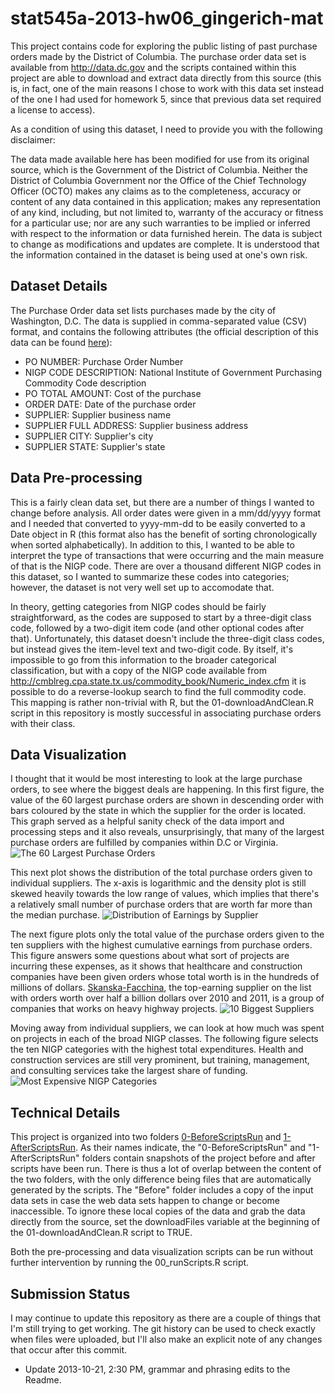 stat545a-2013-hw06_gingerich-mat
================================

This project contains code for exploring the public listing of past purchase orders made by the District of Columbia. The purchase order data set is available from http://data.dc.gov and the scripts contained within this project are able to download and extract data directly from this source (this is, in fact, one of the main reasons I chose to work with this data set instead of the one I had used for homework 5, since that previous data set required a license to access).

As a condition of using this dataset, I need to provide you with the following disclaimer:

The data made available here has been modified for use from its original source, which is the Government of the District of Columbia. Neither the District of Columbia Government nor the Office of the Chief Technology Officer (OCTO) makes any claims as to the completeness, accuracy or content of any data contained in this application; makes any representation of any kind, including, but not limited to, warranty of the accuracy or fitness for a particular use; nor are any such warranties to be implied or inferred with respect to the information or data furnished herein. The data is subject to change as modifications and updates are complete. It is understood that the information contained in the dataset is being used at one's own risk.

Dataset Details
------------------
The Purchase Order data set lists purchases made by the city of Washington, D.C. The data is supplied in comma-separated value (CSV) format, and contains the following attributes (the official description of this data can be found [here](http://data.dc.gov/Metadata.aspx?id=20)):
* PO NUMBER: Purchase Order Number
* NIGP CODE DESCRIPTION: National Institute of Government Purchasing Commodity Code description
* PO TOTAL AMOUNT: Cost of the purchase
* ORDER DATE: Date of the purchase order
* SUPPLIER: Supplier business name
* SUPPLIER FULL ADDRESS: Supplier business address
* SUPPLIER CITY: Supplier's city
* SUPPLIER STATE: Supplier's state

Data Pre-processing
---------------------
This is a fairly clean data set, but there are a number of things I wanted to change before analysis. All order dates were given in a mm/dd/yyyy format and I needed that converted to yyyy-mm-dd to be easily converted to a Date object in R (this format also has the benefit of sorting chronologically when sorted alphabetically). In addition to this, I wanted to be able to interpret the type of transactions that were occurring and the main measure of that is the NIGP code. There are over a thousand different NIGP codes in this dataset, so I wanted to summarize these codes into categories; however, the dataset is not very well set up to accomodate that.

In theory, getting categories from NIGP codes should be fairly straightforward, as the codes are supposed to start by a three-digit class code, followed by a two-digit item code (and other optional codes after that). Unfortunately, this dataset doesn't include the three-digit class codes, but instead gives the item-level text and two-digit code. By itself, it's impossible to go from this information to the broader categorical classification, but with a copy of the NIGP code available from http://cmblreg.cpa.state.tx.us/commodity_book/Numeric_index.cfm it is possible to do a reverse-lookup search to find the full commodity code. This mapping is rather non-trivial with R, but the 01-downloadAndClean.R script in this repository is mostly successful in associating purchase orders with their class.

Data Visualization
-------------------
I thought that it would be most interesting to look at the large purchase orders, to see where the biggest deals are happening. In this first figure, the value of the 60 largest purchase orders are shown in descending order with bars coloured by the state in which the supplier for the order is located. This graph served as a helpful sanity check of the data import and processing steps and it also reveals, unsurprisingly, that many of the largest purchase orders are fulfilled by companies within D.C or Virginia.
![The 60 Largest Purchase Orders](https://raw.github.com/MattGingerich/stat545a-2013-hw06_gingerich-mat/master/1-AfterScriptsRun/OutputFigures/01-LargestOrders.png)

This next plot shows the distribution of the total purchase orders given to individual suppliers. The x-axis is logarithmic and the density plot is still skewed heavily towards the low range of values, which implies that there's a relatively small number of purchase orders that are worth far more than the median purchase.
![Distribution of Earnings by Supplier](https://raw.github.com/MattGingerich/stat545a-2013-hw06_gingerich-mat/master/1-AfterScriptsRun/OutputFigures/02-EarningsBySupplier.png)

The next figure plots only the total value of the purchase orders given to the ten suppliers with the highest cumulative earnings from purchase orders. This figure answers some questions about what sort of projects are incurring these expenses, as it shows that healthcare and construction companies have been given orders whose total worth is in the hundreds of millions of dollars. [Skanska-Facchina](http://www.facchina.com/portfolio/index.cfm?portFeatured=current&isFeatured=1), the top-earning supplier on the list with orders worth over half a billion dollars over 2010 and 2011, is a group of companies that works on heavy highway projects.
![10 Biggest Suppliers](https://raw.github.com/MattGingerich/stat545a-2013-hw06_gingerich-mat/master/1-AfterScriptsRun/OutputFigures/03-BiggestSuppliers.png)

Moving away from individual suppliers, we can look at how much was spent on projects in each of the broad NIGP classes. The following figure selects the ten NIGP categories with the highest total expenditures. Health and construction services are still very prominent, but training, management, and consulting services take the largest share of funding.
![Most Expensive NIGP Categories](https://raw.github.com/MattGingerich/stat545a-2013-hw06_gingerich-mat/master/1-AfterScriptsRun/OutputFigures/04-PriciestAreas.png)

Technical Details
------------------
This project is organized into two folders [0-BeforeScriptsRun](https://github.com/MattGingerich/stat545a-2013-hw06_gingerich-mat/tree/master/0-BeforeScriptsRun) and [1-AfterScriptsRun](https://github.com/MattGingerich/stat545a-2013-hw06_gingerich-mat/tree/master/1-AfterScriptsRun). As their names indicate, the "0-BeforeScriptsRun" and "1-AfterScriptsRun" folders contain snapshots of the project before and after scripts have been run. There is thus a lot of overlap between the content of the two folders, with the only difference being files that are automatically generated by the scripts. The "Before" folder includes a copy of the input data sets in case the web data sets happen to change or become inaccessible. To ignore these local copies of the data and grab the data directly from the source, set the downloadFiles variable at the beginning of the 01-downloadAndClean.R script to TRUE.

Both the pre-processing and data visualization scripts can be run without further intervention by running the 00_runScripts.R script.

Submission Status
---------------------
I may continue to update this repository as there are a couple of things that I'm still trying to get working. The git history can be used to check exactly when files were uploaded, but I'll also make an explicit note of any changes that occur after this commit.

* Update 2013-10-21, 2:30 PM, grammar and phrasing edits to the Readme.
